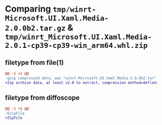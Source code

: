 # Comparing `tmp/winrt-Microsoft.UI.Xaml.Media-2.0.0b2.tar.gz` & `tmp/winrt_Microsoft.UI.Xaml.Media-2.0.1-cp39-cp39-win_arm64.whl.zip`

## filetype from file(1)

```diff
@@ -1 +1 @@
-gzip compressed data, was "winrt-Microsoft.UI.Xaml.Media-2.0.0b2.tar", last modified: Sat Dec  2 18:28:58 2023, max compression
+Zip archive data, at least v2.0 to extract, compression method=deflate
```

## filetype from diffoscope

```diff
@@ -1 +1 @@
-GzipFile
+ZipFile
```

